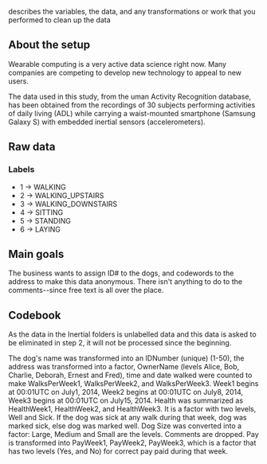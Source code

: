 describes the variables, the data, and any transformations or work that you performed to clean up the data

## About the setup

Wearable computing is a very active data science right now. Many companies are competing to develop new technology to appeal to new users.

The data used in this study, from the uman Activity Recognition database, has been obtained from the recordings of 30 subjects performing activities of daily living (ADL) while carrying a waist-mounted smartphone (Samsung Galaxy S) with embedded inertial sensors (accelerometers).

## Raw data

### Labels
* 1 -> WALKING
* 2 -> WALKING_UPSTAIRS
* 3 -> WALKING_DOWNSTAIRS
* 4 -> SITTING
* 5 -> STANDING
* 6 -> LAYING

## Main goals

The business wants to assign ID# to the dogs, and codewords to the address to make this data anonymous. There isn't anything to do to the comments--since free text is all over the place.

## Codebook

As the data in the Inertial folders is unlabelled data and this data is asked to be eliminated in step 2, it will not be processed since the beginning.

The dog's name was transformed into an IDNumber (unique) (1-50), the address was transformed into a factor, OwnerName (levels Alice, Bob, Charlie, Deborah, Ernest and Fred), time and date walked were counted to make WalksPerWeek1, WalksPerWeek2, and WalksPerWeek3. Week1 begins at 00:01UTC on July1, 2014, Week2 begins at 00:01UTC on July8, 2014, Week3 begins at 00:01UTC on July15, 2014. Health was summarized as HealthWeek1, HealthWeek2, and HealthWeek3. It is a factor with two levels, Well and Sick. If the dog was sick at any walk during that week, dog was marked sick, else dog was marked well. Dog Size was converted into a factor: Large, Medium and Small are the levels. Comments are dropped. Pay is transformed into PayWeek1, PayWeek2, PayWeek3, which is a factor that has two levels (Yes, and No) for correct pay paid during that week.
